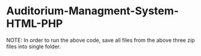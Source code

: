 # Auditorium-Managment-System-HTML-PHP

NOTE: In order to run the above code, save all files from the above three zip files into single folder.
